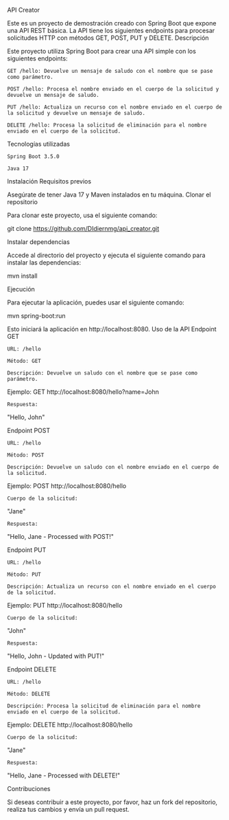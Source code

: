 API Creator

Este es un proyecto de demostración creado con Spring Boot que expone una API REST básica. La API tiene los siguientes endpoints para procesar solicitudes HTTP con métodos GET, POST, PUT y DELETE.
Descripción

Este proyecto utiliza Spring Boot para crear una API simple con los siguientes endpoints:

    GET /hello: Devuelve un mensaje de saludo con el nombre que se pase como parámetro.

    POST /hello: Procesa el nombre enviado en el cuerpo de la solicitud y devuelve un mensaje de saludo.

    PUT /hello: Actualiza un recurso con el nombre enviado en el cuerpo de la solicitud y devuelve un mensaje de saludo.

    DELETE /hello: Procesa la solicitud de eliminación para el nombre enviado en el cuerpo de la solicitud.

Tecnologías utilizadas

    Spring Boot 3.5.0

    Java 17

Instalación
Requisitos previos

Asegúrate de tener Java 17 y Maven instalados en tu máquina.
Clonar el repositorio

Para clonar este proyecto, usa el siguiente comando:

git clone https://github.com/DIdiernmg/api_creator.git

Instalar dependencias

Accede al directorio del proyecto y ejecuta el siguiente comando para instalar las dependencias:

mvn install

Ejecución

Para ejecutar la aplicación, puedes usar el siguiente comando:

mvn spring-boot:run

Esto iniciará la aplicación en http://localhost:8080.
Uso de la API
Endpoint GET

    URL: /hello

    Método: GET

    Descripción: Devuelve un saludo con el nombre que se pase como parámetro.

Ejemplo: GET http://localhost:8080/hello?name=John

    Respuesta:

"Hello, John"

Endpoint POST

    URL: /hello

    Método: POST

    Descripción: Devuelve un saludo con el nombre enviado en el cuerpo de la solicitud.

Ejemplo: POST http://localhost:8080/hello

    Cuerpo de la solicitud:

"Jane"

    Respuesta:

"Hello, Jane - Processed with POST!"

Endpoint PUT

    URL: /hello

    Método: PUT

    Descripción: Actualiza un recurso con el nombre enviado en el cuerpo de la solicitud.

Ejemplo: PUT http://localhost:8080/hello

    Cuerpo de la solicitud:

"John"

    Respuesta:

"Hello, John - Updated with PUT!"

Endpoint DELETE

    URL: /hello

    Método: DELETE

    Descripción: Procesa la solicitud de eliminación para el nombre enviado en el cuerpo de la solicitud.

Ejemplo: DELETE http://localhost:8080/hello

    Cuerpo de la solicitud:

"Jane"

    Respuesta:

"Hello, Jane - Processed with DELETE!"

Contribuciones

Si deseas contribuir a este proyecto, por favor, haz un fork del repositorio, realiza tus cambios y envía un pull request.
